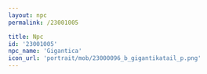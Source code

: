 ```yaml
---
layout: npc
permalink: /23001005

title: Npc
id: '23001005'
npc_name: 'Gigantica'
icon_url: 'portrait/mob/23000096_b_gigantikatail_p.png'
---
```

